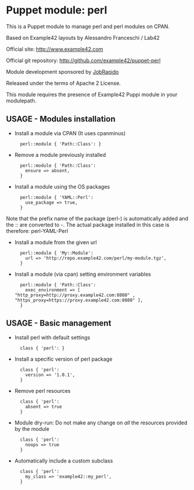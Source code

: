 # Puppet module: perl

This is a Puppet module to manage perl and perl modules on CPAN.

Based on Example42 layouts by Alessandro Franceschi / Lab42

Official site: http://www.example42.com

Official git repository: http://github.com/example42/puppet-perl

Module development sponsored by [JobRapido](http://www.jobrapido.com)

Released under the terms of Apache 2 License.

This module requires the presence of Example42 Puppi module in your modulepath.

## USAGE - Modules installation

* Install a module via CPAN (It uses cpanminus)

        perl::module { 'Path::Class': }

* Remove a module previously installed

        perl::module { 'Path::Class':
          ensure => absent,
        }

* Install a module using the OS packages
 
        perl::module { 'YAML::Perl':
          use_package => true,  
        }

Note that the prefix name of the package (perl-) is automatically added and the :: are converted to -.
The actual package installed in this case is therefore: perl-YAML-Perl 

* Install a module from the given url

        perl::module { 'My::Module':
          url => 'http://repo.example42.com/perl/my-module.tgz',
        }

* Install a module (via cpan) setting environment variables

        perl::module { 'Path::Class':
          exec_environment => [ "http_proxy=http://proxy.example42.com:8080" , "https_proxy=https://proxy.example42.com:8080" ],
        }


## USAGE - Basic management

* Install perl with default settings

        class { 'perl': }

* Install a specific version of perl package

        class { 'perl':
          version => '1.0.1',
        }

* Remove perl resources

        class { 'perl':
          absent => true
        }

* Module dry-run: Do not make any change on *all* the resources provided by the module

        class { 'perl':
          noops => true
        }

* Automatically include a custom subclass

        class { 'perl':
          my_class => 'example42::my_perl',
        }

